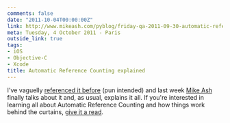 ```yaml
---
comments: false
date: "2011-10-04T00:00:00Z"
link: http://www.mikeash.com/pyblog/friday-qa-2011-09-30-automatic-reference-counting.html
meta: Tuesday, 4 October 2011 - Paris
outside_link: true
tags:
- iOS
- Objective-C
- Xcode
title: Automatic Reference Counting explained
---
```

<img class="left" src="http://designisinthecode.com/images/posts/automatic-reference-counting.png" alt="" />I've vaguelly <a href="http://designisinthecode.com/2011/07/03/arc-tech-reference.html" title="Automatic Reference Counting">referenced it before</a> (pun intended) and last week <a href="http://www.mikeash.com/" title="mikeash.com: just this guy, you know?">Mike Ash</a> finally talks about it and, as usual, explains it all. If you're interested in learning all about Automatic Reference Counting and how things work behind the curtains, <a href="http://www.mikeash.com/pyblog/friday-qa-2011-09-30-automatic-reference-counting.html" title="Friday Q&A 2011-09-30: Automatic Reference Counting">give it a read</a>.